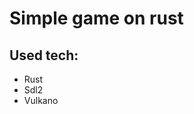 Simple game on rust
========================
Used tech:
-------------------------
* Rust
* Sdl2
* Vulkano